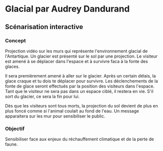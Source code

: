 # Glacial par Audrey Dandurand
## Scénarisation interactive
### Concept
Projection vidéo sur les murs qui représente l'environnement glacial de l'Antartique.
Un glacier est présenté sur le sol par une projection. Le visiteur est amené à se déplacer dans l'espace et à survivre faca à la fonte des glaces. 

Il sera premièrement amené à aller sur le glacier. Après un certain délais, la glace craque et tu dois te déplacer pour survivre. Les déclenchements de la fonte de glace seront effectués par la position des visiteurs dans l'espace. Tant que le visiteur ne sera pas dans un espace ciblé, il restera en vie. S'il sort du glacier, ce sera la fin pour lui. 

Dès que les visiteurs sont tous morts, la projection du sol devient de plus en plus foncé comme si l'animal coulait au fond de l'eau. Un message apparaitera sur les mur pour sensibiliser le public.

### Objectif
Sensibiliser face aux enjeux du réchauffement climatique et de la perte de faune.
